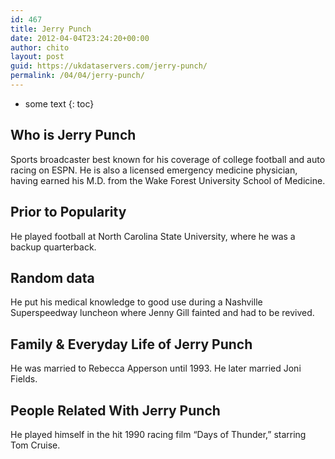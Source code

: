 ```yaml
---
id: 467
title: Jerry Punch
date: 2012-04-04T23:24:20+00:00
author: chito
layout: post
guid: https://ukdataservers.com/jerry-punch/
permalink: /04/04/jerry-punch/
---
```


* some text
{: toc}


## Who is  Jerry Punch
                  
                  
                  
Sports broadcaster best known for his coverage of college football and auto racing on ESPN. He is also a licensed emergency medicine physician, having earned his M.D. from the Wake Forest University School of Medicine.
                  
                
                
                
## Prior to Popularity 
                  
                  
                  
He played football at North Carolina State University, where he was a backup quarterback.
                  
                
                
                
## Random data 
                  
                  
                  
He put his medical knowledge to good use during a Nashville Superspeedway luncheon where Jenny Gill fainted and had to be revived.
                  
                
                
                
## Family & Everyday Life of Jerry Punch
                  
                  
                  
He was married to Rebecca Apperson until 1993. He later married Joni Fields.
                  
                
                
                
## People Related With  Jerry Punch
                  
                  
                  
He played himself in the hit 1990 racing film &#8220;Days of Thunder,&#8221; starring Tom Cruise.
                  
                
              
            
          
          
          
    
    
  
